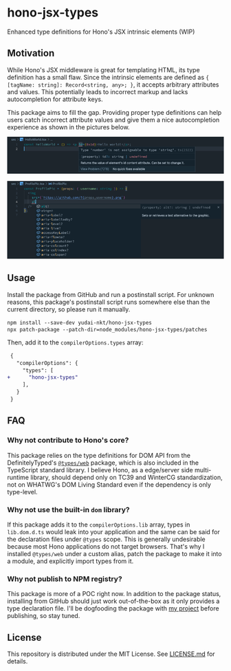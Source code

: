 # hono-jsx-types

Enhanced type definitions for Hono's JSX intrinsic elements (WIP)

## Motivation

While Hono's JSX middleware is great for templating HTML, its type definition has a small flaw.
Since the intrinsic elements are defined as `{ [tagName: string]: Record<string, any>; }`, it accepts arbitrary attributes and values.
This potentially leads to incorrect markup and lacks autocompletion for attribute keys.

This package aims to fill the gap. Providing proper type definitions can help users catch incorrect attribute values and give them a nice autocompletion experience as shown in the pictures below.

<!-- picture here -->
![compile error says 0x1d cannot be passed to id attribute of a <p> element](./img/compile-error.png)

![alt attribute and others are suggested in autocompletion in a <img> element](./img/autocompletion.png)

## Usage

Install the package from GitHub and run a postinstall script.
For unknown reasons, this package's postinstall script runs somewhere else than the current directory, so please run it manually.


```console
npm install --save-dev yudai-nkt/hono-jsx-types
npx patch-package --patch-dir=node_modules/hono-jsx-types/patches
```


Then, add it to the `compilerOptions.types` array:

```diff
 {
   "compilerOptions": {
     "types": [
+      "hono-jsx-types"
     ],
   }
 }
```

## FAQ
### Why not contribute to Hono's core?

This package relies on the type definitions for DOM API from the DefinitelyTyped's [`@types/web`](https://www.npmjs.com/package/@types/web) package, which is also included in the TypeScript standard library.
I believe Hono, as a edge/server side multi-runtime library, should depend only on TC39 and WinterCG standardization, not on WHATWG's DOM Living Standard even if the dependency is only type-level.

### Why not use the built-in `dom` library?

If this package adds it to the `compilerOptions.lib` array, types in `lib.dom.d.ts` would leak into your application and the same can be said for the declaration files under `@types` scope.
This is generally undesirable because most Hono applications do not target browsers.
That's why I installed `@types/web` under a custom alias, patch the package to make it into a module, and explicitly import types from it.

### Why not publish to NPM registry?

This package is more of a POC right now.
In addition to the package status, installing from GitHub should just work out-of-the-box as it only provides a type declaration file.
I'll be dogfooding the package with [my project](https://github.com/yudai-nkt/awesome-hono) before publishing, so stay tuned.

## License

This repository is distributed under the MIT License.
See [LICENSE.md](./LICENSE.md) for details.
